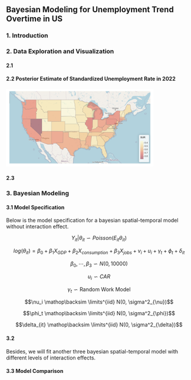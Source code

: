 ## Bayesian Modeling for Unemployment Trend Overtime in US

### 1. Introduction


### 2.  Data Exploration and Visualization

#### 2.1 

#### 2.2 Posterior Estimate of Standardized Unemployment Rate in 2022

<img src="docs/map.png" width="400" />

#### 2.3

### 3. Bayesian Modeling

#### 3.1 Model Specification

Below is the model specification for a bayesian spatial-temporal model without interaction effect. 

$$Y_{it}|\theta_{it} \backsim Poisson(E_{it}\theta_{it})$$

$$log(\theta_{it}) = \beta_0 + \beta_1 X_{GDP} + \beta_2 X_{consumption} + \beta_3 X_{jobs} + v_i + u_i + \gamma_t + \phi_t + \delta_{it}$$

$$\beta_0, \cdots, \beta_3 \backsim N(0, 10000)$$

$$u_i \backsim CAR$$

$$\gamma_t \backsim \text{Random Work Model}$$

$$\nu_i \mathop\backsim \limits^{iid} N(0, \sigma^2_{\nu})$$

$$\phi_t \mathop\backsim \limits^{iid} N(0, \sigma^2_{\phi})$$

$$\delta_{it} \mathop\backsim \limits^{iid} N(0, \sigma^2_{\delta})$$

#### 3.2 

Besides, we will fit another three bayesian spatial-temporal model with different levels of interaction effects.

#### 3.3 Model Comparison



